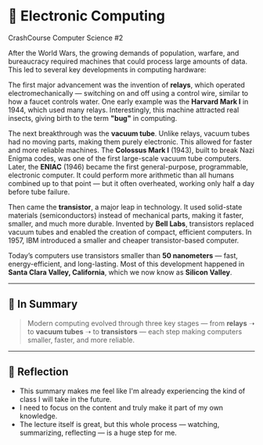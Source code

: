 # 🧠 Electronic Computing

CrashCourse Computer Science #2

After the World Wars, the growing demands of population, warfare, and bureaucracy required machines that could process large amounts of data. This led to several key developments in computing hardware:

The first major advancement was the invention of **relays**, which operated electromechanically — switching on and off using a control wire, similar to how a faucet controls water. One early example was the **Harvard Mark I** in 1944, which used many relays. Interestingly, this machine attracted real insects, giving birth to the term **"bug"** in computing.

The next breakthrough was the **vacuum tube**. Unlike relays, vacuum tubes had no moving parts, making them purely electronic. This allowed for faster and more reliable machines. The **Colossus Mark I** (1943), built to break Nazi Enigma codes, was one of the first large-scale vacuum tube computers. Later, the **ENIAC** (1946) became the first general-purpose, programmable, electronic computer. It could perform more arithmetic than all humans combined up to that point — but it often overheated, working only half a day before tube failure.

Then came the **transistor**, a major leap in technology. It used solid-state materials (semiconductors) instead of mechanical parts, making it faster, smaller, and much more durable. Invented by **Bell Labs**, transistors replaced vacuum tubes and enabled the creation of compact, efficient computers. In 1957, IBM introduced a smaller and cheaper transistor-based computer.

Today’s computers use transistors smaller than **50 nanometers** — fast, energy-efficient, and long-lasting. Most of this development happened in **Santa Clara Valley, California**, which we now know as **Silicon Valley**.

---

## 📝 In Summary

> Modern computing evolved through three key stages — from **relays** ➝ to **vacuum tubes** ➝ to **transistors** — each step making computers smaller, faster, and more reliable.

---

## 🧠 Reflection

- This summary makes me feel like I'm already experiencing the kind of class I will take in the future.  
- I need to focus on the content and truly make it part of my own knowledge.  
- The lecture itself is great, but this whole process — watching, summarizing, reflecting — is a huge step for me.
